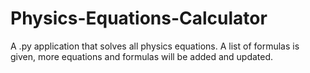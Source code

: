 # Physics-Equations-Calculator
A .py application that solves all physics equations. A list of formulas is given, more equations and formulas will be added and updated.
